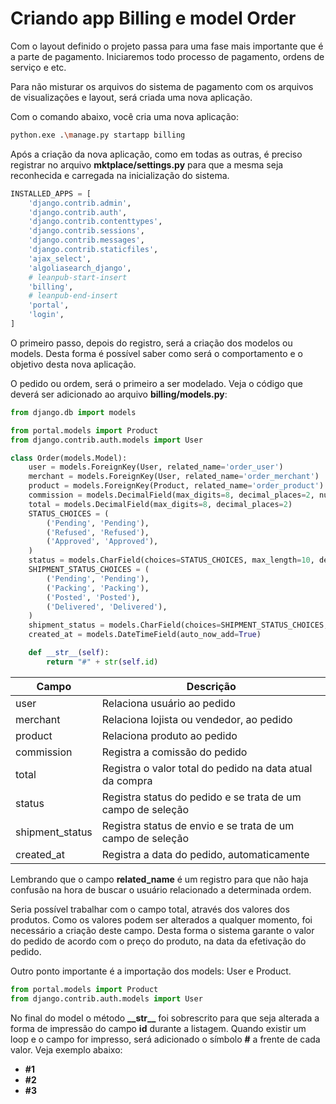 # Criando app Billing e model Order

Com o layout definido o projeto passa para uma fase mais importante que é a parte de pagamento. Iniciaremos todo processo de pagamento, ordens de serviço e etc.

Para não misturar os arquivos do sistema de pagamento com os arquivos de visualizações e layout, será criada uma nova aplicação.

Com o comando abaixo, você cria uma nova aplicação:

```sh
python.exe .\manage.py startapp billing
```

Após a criação da nova aplicação, como em todas as outras, é preciso registrar no arquivo **mktplace/settings.py** para que a mesma seja reconhecida e carregada na inicialização do sistema.

```py
INSTALLED_APPS = [
    'django.contrib.admin',
    'django.contrib.auth',
    'django.contrib.contenttypes',
    'django.contrib.sessions',
    'django.contrib.messages',
    'django.contrib.staticfiles',
    'ajax_select',
    'algoliasearch_django',
    # leanpub-start-insert
    'billing',
    # leanpub-end-insert    
    'portal',
    'login',    
]
```

O primeiro passo, depois do registro, será a criação dos modelos ou models. Desta forma é possível saber como será o comportamento e o objetivo desta nova aplicação.

O pedido ou ordem, será o primeiro a ser modelado. Veja o código que deverá ser adicionado ao arquivo **billing/models.py**:

```py
from django.db import models

from portal.models import Product
from django.contrib.auth.models import User

class Order(models.Model):
    user = models.ForeignKey(User, related_name='order_user')
    merchant = models.ForeignKey(User, related_name='order_merchant')
    product = models.ForeignKey(Product, related_name='order_product')
    commission = models.DecimalField(max_digits=8, decimal_places=2, null=True)
    total = models.DecimalField(max_digits=8, decimal_places=2)
    STATUS_CHOICES = (
        ('Pending', 'Pending'),
        ('Refused', 'Refused'),
        ('Approved', 'Approved'),
    )
    status = models.CharField(choices=STATUS_CHOICES, max_length=10, default="Pending")
    SHIPMENT_STATUS_CHOICES = (
        ('Pending', 'Pending'),
        ('Packing', 'Packing'),
        ('Posted', 'Posted'),
        ('Delivered', 'Delivered'),
    )
    shipment_status = models.CharField(choices=SHIPMENT_STATUS_CHOICES, default="Pending")
    created_at = models.DateTimeField(auto_now_add=True)

    def __str__(self):
        return "#" + str(self.id)
```

| Campo           | Descrição                                                   |
|-----------------|-------------------------------------------------------------|
| user            | Relaciona usuário ao pedido    								|
| merchant        | Relaciona lojista ou vendedor, ao pedido					|
| product         | Relaciona produto ao pedido     							|
| commission      | Registra a comissão do pedido    							|
| total           | Registra o valor total do pedido na data atual da compra    |
| status          | Registra status do pedido e se trata de um campo de seleção |
| shipment_status | Registra status de envio e se trata de um campo de seleção  |
| created_at      | Registra a data do pedido, automaticamente                   |

Lembrando que o campo **related_name** é um registro para que não haja confusão na hora de buscar o usuário relacionado a determinada ordem.

Seria possível trabalhar com o campo total, através dos valores dos produtos. Como os valores podem ser alterados a qualquer momento, foi necessário a criação deste campo. Desta forma o sistema garante o valor do pedido de acordo com o preço do produto, na data da efetivação do pedido.

Outro ponto importante é a importação dos models: User e Product.

```py
from portal.models import Product
from django.contrib.auth.models import User
```

No final do model o método **\_\_str\_\_** foi sobrescrito para que seja alterada a forma de impressão do campo **id** durante a listagem. Quando existir um loop e o campo for impresso, será adicionado o símbolo **#** a frente de cada valor. Veja exemplo abaixo:

* **#1**
* **#2**
* **#3**




